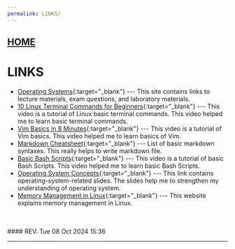 ```yaml
---
permalink: LINKS/
---
```


## [HOME](../)

# LINKS
* [Operating Systems](https://os.vlsm.org/){:target="_blank"} ---
This site contains links to lecture materials, exam questions, and laboratory materials.
* [10 Linux Terminal Commands for Beginners](https://youtu.be/CpTfQ-q6MPU?si=AoiIDG9dQX3TTW46){:target="_blank"} --- 
This video is a tutorial of Linux basic terminal commands. This video helped me to learn basic terminal commands. 
* [Vim Basics in 8 Minutes](https://youtu.be/ggSyF1SVFr4?si=41bBu4maMqs240Z1){:target="_blank"} ---
This video is a tutorial of Vim basics. This video helped me to learn basics of Vim.
* [Markdown Cheatsheet](https://github.com/adam-p/markdown-here/wiki/Markdown-Cheatsheet){:target="_blank"} --- List of basic markdown syntaxes. This really helps to write markdown file.
* [Basic Bash Scripts](https://youtu.be/tK9Oc6AEnR4?si=mo7JHYr5-Y6o7oFe){:target="_blank"} --- 
This video is a tutorial of basic Bash Scripts. This video helped me to learn basic Bash Scripts.
* [Operating System Concepts](https://codex.cs.yale.edu/avi/os-book/OS10/slide-dir/){:target="_blank"} ---
This link contains operating-system-related slides. The slides help me to strengthen my understanding of operating system.
* [Memory Management in Linux](https://www.kernel.org/doc/html/latest/admin-guide/mm/index.html){:target="_blank"} --- 
This website explains memory management in Linux.
<br>
<br>
#### REV: Tue 08 Oct 2024 15:36
<hr>
